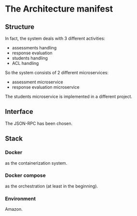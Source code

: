 # The Architecture manifest

## Structure

In fact, the system deals with 3 different activities:

* assessments handling
* response evaluation
* students handling
* ACL handling

So the system consists of 2 different microservices:

* assessment microservice
* response evaluation microservice

The students microservice is implemented in a different project.

## Interface

The JSON-RPC has been chosen.

## Stack

### Docker 

as the containerization system.

### Docker compose

as the orchestration (at least in the beginning).

### Environment

Amazon.
